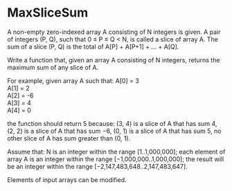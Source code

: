 MaxSliceSum
===========

A non-empty zero-indexed array A consisting of N integers is given. A pair of integers (P, Q), such that 0 ≤ P ≤ Q < N, is called a slice of array A. The sum of a slice (P, Q) is the total of A[P] + A[P+1] + ... + A[Q].

Write a function that, given an array A consisting of N integers, returns the maximum sum of any slice of A.

For example, given array A such that: 
A[0] = 3  
A[1] = 2    
A[2] = -6  
A[3] = 4    
A[4] = 0    

the function should return 5 because:
(3, 4) is a slice of A that has sum 4,
(2, 2) is a slice of A that has sum −6,
(0, 1) is a slice of A that has sum 5,
no other slice of A has sum greater than (0, 1).

Assume that:
N is an integer within the range [1..1,000,000];
each element of array A is an integer within the range [−1,000,000..1,000,000];
the result will be an integer within the range [−2,147,483,648..2,147,483,647].

Elements of input arrays can be modified.
